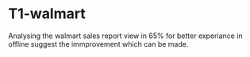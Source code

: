 # T1-walmart
Analysing the walmart sales report
view in 65% for better experiance in offline 
suggest the immprovement which can be made.

